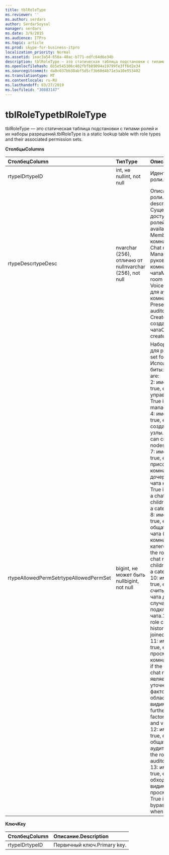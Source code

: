 ```yaml
---
title: tblRoleType
ms.reviewer: ''
ms.author: serdars
author: SerdarSoysal
manager: serdars
ms.date: 3/9/2015
ms.audience: ITPro
ms.topic: article
ms.prod: skype-for-business-itpro
localization_priority: Normal
ms.assetid: 1eac3a54-656a-40ac-b771-edfc64d6e34b
description: tblRoleType — это статическая таблица подстановки с типами ролей и их наборы разрешений.
ms.openlocfilehash: 6b5e545306c402fbfb89094a19799fe3ff6d2e34
ms.sourcegitcommit: da8c037bb30abf5d5cf3b60d4b71e3a10e553402
ms.translationtype: MT
ms.contentlocale: ru-RU
ms.lasthandoff: 03/27/2019
ms.locfileid: "30883147"
---
```

# <a name="tblroletype"></a><span data-ttu-id="3d9b1-103">tblRoleType</span><span class="sxs-lookup"><span data-stu-id="3d9b1-103">tblRoleType</span></span>
 
<span data-ttu-id="3d9b1-104">tblRoleType — это статическая таблица подстановки с типами ролей и их наборы разрешений.</span><span class="sxs-lookup"><span data-stu-id="3d9b1-104">tblRoleType is a static lookup table with role types and their associated permission sets.</span></span>
  
<span data-ttu-id="3d9b1-105">**Столбцы**</span><span class="sxs-lookup"><span data-stu-id="3d9b1-105">**Columns**</span></span>

|<span data-ttu-id="3d9b1-106">**Столбец**</span><span class="sxs-lookup"><span data-stu-id="3d9b1-106">**Column**</span></span>|<span data-ttu-id="3d9b1-107">**Тип**</span><span class="sxs-lookup"><span data-stu-id="3d9b1-107">**Type**</span></span>|<span data-ttu-id="3d9b1-108">**Описание**.</span><span class="sxs-lookup"><span data-stu-id="3d9b1-108">**Description**</span></span>|
|:-----|:-----|:-----|
|<span data-ttu-id="3d9b1-109">rtypeID</span><span class="sxs-lookup"><span data-stu-id="3d9b1-109">rtypeID</span></span>  <br/> |<span data-ttu-id="3d9b1-110">int, не null</span><span class="sxs-lookup"><span data-stu-id="3d9b1-110">int, not null</span></span>  <br/> |<span data-ttu-id="3d9b1-111">Идентификатор типа роли.</span><span class="sxs-lookup"><span data-stu-id="3d9b1-111">Role type ID.</span></span>  <br/> |
|<span data-ttu-id="3d9b1-112">rtypeDesc</span><span class="sxs-lookup"><span data-stu-id="3d9b1-112">rtypeDesc</span></span>  <br/> |<span data-ttu-id="3d9b1-113">nvarchar (256), отлично от null</span><span class="sxs-lookup"><span data-stu-id="3d9b1-113">nvarchar (256), not null</span></span>  <br/> | <span data-ttu-id="3d9b1-114">Описание типа роли.</span><span class="sxs-lookup"><span data-stu-id="3d9b1-114">Role type description.</span></span> <span data-ttu-id="3d9b1-115">Существует четыре доступных ролей:</span><span class="sxs-lookup"><span data-stu-id="3d9b1-115">There are four available roles:</span></span> <br/>  <span data-ttu-id="3d9b1-116">Member: член комнаты чата</span><span class="sxs-lookup"><span data-stu-id="3d9b1-116">Member: Chat room member</span></span> <br/>  <span data-ttu-id="3d9b1-117">Manager: руководитель комнаты чата</span><span class="sxs-lookup"><span data-stu-id="3d9b1-117">Manager: Chat room manager</span></span> <br/>  <span data-ttu-id="3d9b1-118">Voiced: Выступающий для аудиторной комнаты чата</span><span class="sxs-lookup"><span data-stu-id="3d9b1-118">Voiced: Presenter for an auditorium chat room</span></span> <br/>  <span data-ttu-id="3d9b1-119">Creator: Может создавать комнаты чата</span><span class="sxs-lookup"><span data-stu-id="3d9b1-119">Creator: Can create chat rooms</span></span> <br/> |
|<span data-ttu-id="3d9b1-120">rtypeAllowedPermSet</span><span class="sxs-lookup"><span data-stu-id="3d9b1-120">rtypeAllowedPermSet</span></span>  <br/> |<span data-ttu-id="3d9b1-121">bigint, не может быть null</span><span class="sxs-lookup"><span data-stu-id="3d9b1-121">bigint, not null</span></span>  <br/> | <span data-ttu-id="3d9b1-122">Набор разрешений для роли.</span><span class="sxs-lookup"><span data-stu-id="3d9b1-122">Permission set for the role.</span></span> <span data-ttu-id="3d9b1-123">Используемые биты:</span><span class="sxs-lookup"><span data-stu-id="3d9b1-123">The used bits are:</span></span> <br/>  <span data-ttu-id="3d9b1-124">2: имеет значение true, если роль может управлять узлов.</span><span class="sxs-lookup"><span data-stu-id="3d9b1-124">2: True if the role can manage nodes.</span></span> <br/>  <span data-ttu-id="3d9b1-125">4: имеет значение true, если роль может создавать дочерние узлы.</span><span class="sxs-lookup"><span data-stu-id="3d9b1-125">4: True if the role can create children nodes.</span></span> <br/>  <span data-ttu-id="3d9b1-126">7: имеет значение true, если роль может присоединяться к комнате чата (или дочерним комнатам чата категории).</span><span class="sxs-lookup"><span data-stu-id="3d9b1-126">7: True if the role can join a chat room (or children chat rooms of a category).</span></span> <br/>  <span data-ttu-id="3d9b1-127">8: имеет значение true, если роль может общаться в комнате чата (или в дочерних комнатах чата категории).</span><span class="sxs-lookup"><span data-stu-id="3d9b1-127">8: True if the role can chat in a chat room (or in children chat rooms of a category).</span></span> <br/>  <span data-ttu-id="3d9b1-128">10: имеет значение true, если роль может считывать журнал чата даже в том случае, если не подключен к комнате чата.</span><span class="sxs-lookup"><span data-stu-id="3d9b1-128">10: True if the role can read chat history even when not joined to a chat room.</span></span> <br/>  <span data-ttu-id="3d9b1-129">11: имеет значение true, если роль может просматривать комнаты чата.</span><span class="sxs-lookup"><span data-stu-id="3d9b1-129">11: True if the role can see the chat room.</span></span> <span data-ttu-id="3d9b1-130">(Это является дальнейшей уточнение по факторов, например, области и видимости.)</span><span class="sxs-lookup"><span data-stu-id="3d9b1-130">(This is further refined by factors such as scope and visibility.)</span></span> <br/>  <span data-ttu-id="3d9b1-131">12: имеет значение true, если роль может общаться в чате аудитории.</span><span class="sxs-lookup"><span data-stu-id="3d9b1-131">12: True if the role can chat in an auditorium chat room.</span></span> <br/>  <span data-ttu-id="3d9b1-132">13: имеет значение true, если роль может обходить правила видимости при просмотре узлов.</span><span class="sxs-lookup"><span data-stu-id="3d9b1-132">13: True if the role can bypass visibility rules when viewing nodes.</span></span> <br/> |
   
<span data-ttu-id="3d9b1-133">**Ключ**</span><span class="sxs-lookup"><span data-stu-id="3d9b1-133">**Key**</span></span>

|<span data-ttu-id="3d9b1-134">**Столбец**</span><span class="sxs-lookup"><span data-stu-id="3d9b1-134">**Column**</span></span>|<span data-ttu-id="3d9b1-135">**Описание**.</span><span class="sxs-lookup"><span data-stu-id="3d9b1-135">**Description**</span></span>|
|:-----|:-----|
|<span data-ttu-id="3d9b1-136">rtypeID</span><span class="sxs-lookup"><span data-stu-id="3d9b1-136">rtypeID</span></span>  <br/> |<span data-ttu-id="3d9b1-137">Первичный ключ.</span><span class="sxs-lookup"><span data-stu-id="3d9b1-137">Primary key.</span></span>  <br/> |
   

